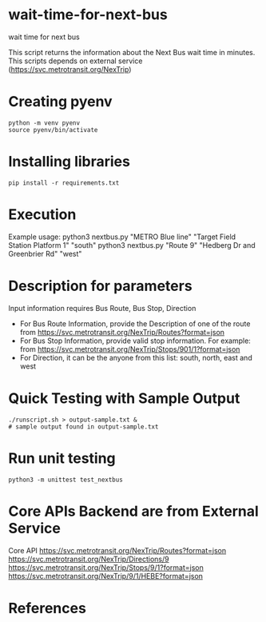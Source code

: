 # wait-time-for-next-bus
wait time for next bus


This script returns the information about the Next Bus wait time in minutes. This scripts depends on external service (https://svc.metrotransit.org/NexTrip)


# Creating pyenv

```
python -m venv pyenv
source pyenv/bin/activate
```

# Installing libraries

```
pip install -r requirements.txt
```


# Execution

Example usage: 
python3 nextbus.py "METRO Blue line" "Target Field Station Platform 1" "south"
python3 nextbus.py "Route 9" "Hedberg Dr and Greenbrier Rd" "west"


# Description for parameters
Input information requires Bus Route, Bus Stop, Direction

- For Bus Route Information, provide the Description of one of the route from https://svc.metrotransit.org/NexTrip/Routes?format=json
- For Bus Stop Information, provide valid stop information. For example:  from https://svc.metrotransit.org/NexTrip/Stops/901/1?format=json
- For Direction, it can be the anyone from this list: south, north, east and west


# Quick Testing with Sample Output

```
./runscript.sh > output-sample.txt &
# sample output found in output-sample.txt
```

# Run unit testing 
```
python3 -m unittest test_nextbus
```



# Core APIs Backend are from External Service

Core API 
https://svc.metrotransit.org/NexTrip/Routes?format=json
https://svc.metrotransit.org/NexTrip/Directions/9
https://svc.metrotransit.org/NexTrip/Stops/9/1?format=json
https://svc.metrotransit.org/NexTrip/9/1/HEBE?format=json


# References



